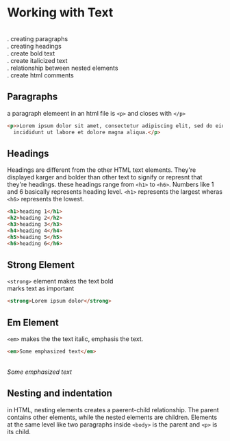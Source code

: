 # Working with Text
<br> . creating paragraphs
<br> . creating headings
<br> . create bold text
<br> . create italicized text
<br> . relationship between nested elements
<br> . create html comments

## Paragraphs
a paragraph elemeent in an html file is `<p>` and closes with `</p>`
```html
<p>>Lorem ipsum dolor sit amet, consectetur adipiscing elit, sed do eiusmod tempor
  incididunt ut labore et dolore magna aliqua.</p>
```

## Headings
Headings are different from the other HTML text elements. They're displayed karger and bolder than other text to signify or represnt that they're headings.
these headings range from `<h1>` to `<h6>`. Numbers like 1 and 6 basically represents heading level. `<h1>` represents the largest wheras `<h6>` represents the lowest.
```html
<h1>heading 1</h1>
<h2>heading 2</h2>
<h3>heading 3</h3>
<h4>heading 4</h4>
<h5>heading 5</h5>
<h6>heading 6</h6>
```

## Strong Element
`<strong>` element makes the text bold
<br> marks text as important
```html
<strong>Lorem ipsum dolor</strong>
```

## Em Element
`<em>` makes the the text italic, emphasis the text.
```html
<em>Some emphasized text</em>
```
<br><em>Some emphasized text</em>

## Nesting and indentation
in HTML, nesting elements creates a paerent-child relationship. The parent contains other elements, while the nested elements are children. Elements at the same level like two paragraphs inside `<body>` is the parent and `<p>` is its child.

